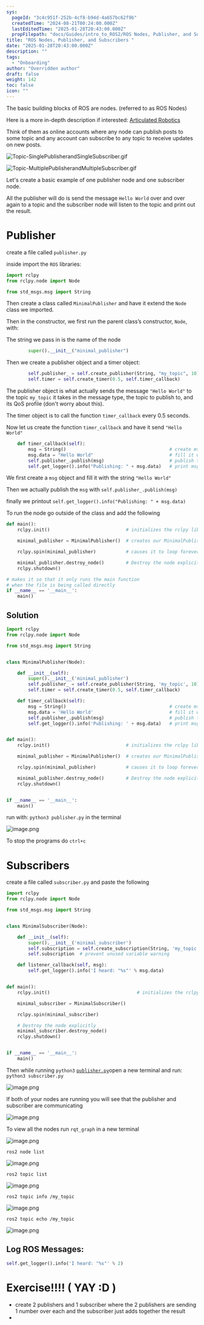 ```yaml
---
sys:
  pageId: "3c4c951f-252b-4cf8-b94d-4a657bc62f9b"
  createdTime: "2024-08-21T00:24:00.000Z"
  lastEditedTime: "2025-01-28T20:43:00.000Z"
  propFilepath: "docs/Guides/intro_to_ROS2/ROS Nodes, Publisher, and Subscribers .md"
title: "ROS Nodes, Publisher, and Subscribers "
date: "2025-01-28T20:43:00.000Z"
description: ""
tags:
  - "Onboarding"
author: "Overridden author"
draft: false
weight: 142
toc: false
icon: ""
---
```


The basic building blocks of ROS are nodes. (referred to as ROS Nodes)

Here is a more in-depth description if interested: [Articulated Robotics](https://articulatedrobotics.xyz/tutorials/ready-for-ros/ros-overview#2-nodes)

Think of them as online accounts where any node can publish posts to some topic and any account can subscribe to any topic to receive updates on new posts.

![Topic-SinglePublisherandSingleSubscriber.gif](https://docs.ros.org/en/humble/_images/Topic-SinglePublisherandSingleSubscriber.gif)

![Topic-MultiplePublisherandMultipleSubscriber.gif](https://docs.ros.org/en/humble/_images/Topic-MultiplePublisherandMultipleSubscriber.gif)

Let's create a basic example of one publisher node and one subscriber node.

All the publisher will do is send the message `Hello World` over and over again to a topic and the subscriber node will listen to the topic and print out the result.

# Publisher

create a file called `publisher.py` 

inside import the `ROS` libraries:

```python
import rclpy
from rclpy.node import Node

from std_msgs.msg import String
```

Then create a class called `MinimalPublisher` and have it extend the `Node` class we imported.

Then in the constructor, we first run the parent class’s constructor, `Node`, with:

The string we pass in is the name of the node

```python
        super().__init__("minimal_publisher")
```

Then we create a publisher object and a timer object:

```python
        self.publisher_ = self.create_publisher(String, "my_topic", 10)
        self.timer = self.create_timer(0.5, self.timer_callback)
```

The publisher object is what actually sends the message `"Hello World"` to the topic `my_topic` it takes in the message type, the topic to publish to, and its QoS profile (don't worry about this).

The timer object is to call the function `timer_callback` every 0.5 seconds.

Now let us create the function `timer_callback` and have it send `"Hello World"`

```python
    def timer_callback(self):
        msg = String()                                      # create msg object
        msg.data = "Hello World"                            # fill it with data
        self.publisher_.publish(msg)                        # publish the message
        self.get_logger().info("Publishing: " + msg.data)   # print msg
```

We first create a `msg` object and fill it with the string `"Hello World"`

Then we actually publish the `msg` with `self.publisher_.publish(msg)`

finally we printout `self.get_logger().info("Publishing: " + msg.data)`

To run the node go outside of the class and add the following

```python
def main():
    rclpy.init()                            # initializes the rclpy library

    minimal_publisher = MinimalPublisher()  # creates our MinimalPublisher object

    rclpy.spin(minimal_publisher)           # causes it to loop forever

    minimal_publisher.destroy_node()        # Destroy the node explicitly
    rclpy.shutdown()

# makes it so that it only runs the main function
# when the file is being called directly
if __name__ == '__main__': 
    main()
```

## Solution

```python
import rclpy
from rclpy.node import Node

from std_msgs.msg import String


class MinimalPublisher(Node):

    def __init__(self):
        super().__init__('minimal_publisher')
        self.publisher_ = self.create_publisher(String, 'my_topic', 10)
        self.timer = self.create_timer(0.5, self.timer_callback)

    def timer_callback(self):
        msg = String()                                      # create msg object
        msg.data = 'Hello World'                            # fill it with data
        self.publisher_.publish(msg)                        # publish the message
        self.get_logger().info('Publishing: ' + msg.data)   # print msg


def main():
    rclpy.init()                            # initializes the rclpy library

    minimal_publisher = MinimalPublisher()  # creates our MinimalPublisher object

    rclpy.spin(minimal_publisher)           # causes it to loop forever

    minimal_publisher.destroy_node()        # Destroy the node explicitly
    rclpy.shutdown()


if __name__ == '__main__':
    main()
```

run with: `python3 publisher.py` in the terminal

![image.png](https://prod-files-secure.s3.us-west-2.amazonaws.com/d518164a-d88e-44d1-a4ee-3adb3bd8bce0/9214accb-ad5b-44f1-a31c-b3167c59138b/image.png?X-Amz-Algorithm=AWS4-HMAC-SHA256&X-Amz-Content-Sha256=UNSIGNED-PAYLOAD&X-Amz-Credential=ASIAZI2LB46673R5KYJ5%2F20250408%2Fus-west-2%2Fs3%2Faws4_request&X-Amz-Date=20250408T161036Z&X-Amz-Expires=3600&X-Amz-Security-Token=IQoJb3JpZ2luX2VjEAAaCXVzLXdlc3QtMiJGMEQCIFtV6HI%2FqvF%2B7csoYh9Sv9rxhuG7cdSngnbwtK9yTFkOAiAExVOij08bjVi0Qu7ZSA3DhUNTr3HaGZNdJQUlf7%2BCHSr%2FAwh5EAAaDDYzNzQyMzE4MzgwNSIMkImgiIqqHoM%2BzcDEKtwDO4cjEHDrkv50S2a%2FPz8KD6ASCBDPJEmp1twEMgxBmHVsC6noN7cZki0MaSBc3NF42snteWj4DYDHCEblLppsARtUCqp%2FdxrFnQDQn3m9y7Hhi8%2F%2B%2FB4VrI0sfovBovfeg%2FW5ZthP6OJ7Dpwg8xW%2FnPUWh9j5GAbfWnQ6f0MVPM3nh%2B2Da01jlUPtZXpyXyyHE5LXouNFV1609UBBQCKXWxBvHwt%2Bj0TaOBGOv6vrYRdcKelGeyDJywTI6s0uNfD8LpG50gQAiwIzPc2ebW7p47Doa5NUCJdBYfB2xBdIhnfIr4AwnAUmQaUGdcYQxnkuGfWzjXCqG2juB%2B16lTssMjj7e4T7NDf1yMDkll06zqDEqNEDszAUHPWiYPhPVx0pgNzUb3vfqJmYQ6ATZWIp38hsV9QIX5V8kUP1CtREeqnjVBtPlQRs6n9gErcBe68qtbfyAgRUZOJWff3Df9%2Bf%2BWrxJER7fhaMNFZDoIdDJi3J7Bb4tdhJb3t%2BwsSmMsijfopmbmQB2z%2BpaZJoJK1Qhqb%2FEQN%2B%2B7PQ9QPzRhAfQV2WXEfKR4JFaPpsgQLWsW7RihE3joEPyWsAKIl2LzpH0xlembulniAEFMrz6I%2FM3xNMuicTi1y%2B9Jl%2B%2BZ4wvobVvwY6pgE6puzbvKtvKLwU%2FkBh0QiN6CUO9RCzYAA9QyGgSsPcvrOue9fMeexsft1S94Ad0WJDL9xIOZddp%2BCcToi1Xqd4yT182eoCEhFn4Dm8vKDqKT4fnlBceaE0AqnQVxPI%2Fw%2B%2B0vh4gf0nkdjyjLDToEcqj5RAFgPsRfggOfLk0KgbnDQuD7QM%2BCDi5JXkpNnNtcVercxgBbG9D8JFycSnQz%2FusffU%2FEXS&X-Amz-Signature=dd10c013b3d11563f142189eef33fbc70ca2a3199d81db682914b0bb955b2e7c&X-Amz-SignedHeaders=host&x-id=GetObject)

To stop the programs do `ctrl+c`

# Subscribers

create a file called `subscriber.py` and paste the following

```python
import rclpy
from rclpy.node import Node

from std_msgs.msg import String


class MinimalSubscriber(Node):

    def __init__(self):
        super().__init__('minimal_subscriber')
        self.subscription = self.create_subscription(String, 'my_topic', self.listener_callback, 10)
        self.subscription  # prevent unused variable warning

    def listener_callback(self, msg):
        self.get_logger().info('I heard: "%s"' % msg.data)


def main():
    rclpy.init()                                # initializes the rclpy library

    minimal_subscriber = MinimalSubscriber()

    rclpy.spin(minimal_subscriber)

    # Destroy the node explicitly
    minimal_subscriber.destroy_node()
    rclpy.shutdown()


if __name__ == '__main__':
    main()
```

Then while running `python3` [`publisher.py`](http://publisher.py/)open a new terminal and run: `python3 subscriber.py` 

![image.png](https://prod-files-secure.s3.us-west-2.amazonaws.com/d518164a-d88e-44d1-a4ee-3adb3bd8bce0/611fccf2-c738-4dbd-94e9-98f209092866/image.png?X-Amz-Algorithm=AWS4-HMAC-SHA256&X-Amz-Content-Sha256=UNSIGNED-PAYLOAD&X-Amz-Credential=ASIAZI2LB46673R5KYJ5%2F20250408%2Fus-west-2%2Fs3%2Faws4_request&X-Amz-Date=20250408T161036Z&X-Amz-Expires=3600&X-Amz-Security-Token=IQoJb3JpZ2luX2VjEAAaCXVzLXdlc3QtMiJGMEQCIFtV6HI%2FqvF%2B7csoYh9Sv9rxhuG7cdSngnbwtK9yTFkOAiAExVOij08bjVi0Qu7ZSA3DhUNTr3HaGZNdJQUlf7%2BCHSr%2FAwh5EAAaDDYzNzQyMzE4MzgwNSIMkImgiIqqHoM%2BzcDEKtwDO4cjEHDrkv50S2a%2FPz8KD6ASCBDPJEmp1twEMgxBmHVsC6noN7cZki0MaSBc3NF42snteWj4DYDHCEblLppsARtUCqp%2FdxrFnQDQn3m9y7Hhi8%2F%2B%2FB4VrI0sfovBovfeg%2FW5ZthP6OJ7Dpwg8xW%2FnPUWh9j5GAbfWnQ6f0MVPM3nh%2B2Da01jlUPtZXpyXyyHE5LXouNFV1609UBBQCKXWxBvHwt%2Bj0TaOBGOv6vrYRdcKelGeyDJywTI6s0uNfD8LpG50gQAiwIzPc2ebW7p47Doa5NUCJdBYfB2xBdIhnfIr4AwnAUmQaUGdcYQxnkuGfWzjXCqG2juB%2B16lTssMjj7e4T7NDf1yMDkll06zqDEqNEDszAUHPWiYPhPVx0pgNzUb3vfqJmYQ6ATZWIp38hsV9QIX5V8kUP1CtREeqnjVBtPlQRs6n9gErcBe68qtbfyAgRUZOJWff3Df9%2Bf%2BWrxJER7fhaMNFZDoIdDJi3J7Bb4tdhJb3t%2BwsSmMsijfopmbmQB2z%2BpaZJoJK1Qhqb%2FEQN%2B%2B7PQ9QPzRhAfQV2WXEfKR4JFaPpsgQLWsW7RihE3joEPyWsAKIl2LzpH0xlembulniAEFMrz6I%2FM3xNMuicTi1y%2B9Jl%2B%2BZ4wvobVvwY6pgE6puzbvKtvKLwU%2FkBh0QiN6CUO9RCzYAA9QyGgSsPcvrOue9fMeexsft1S94Ad0WJDL9xIOZddp%2BCcToi1Xqd4yT182eoCEhFn4Dm8vKDqKT4fnlBceaE0AqnQVxPI%2Fw%2B%2B0vh4gf0nkdjyjLDToEcqj5RAFgPsRfggOfLk0KgbnDQuD7QM%2BCDi5JXkpNnNtcVercxgBbG9D8JFycSnQz%2FusffU%2FEXS&X-Amz-Signature=3f18818d38aed4108fff9bbbbb6b5e3004f2002c0f0431b40f86ed2abda6794b&X-Amz-SignedHeaders=host&x-id=GetObject)

If both of your nodes are running you will see that the publisher and subscriber are communicating

![image.png](https://prod-files-secure.s3.us-west-2.amazonaws.com/d518164a-d88e-44d1-a4ee-3adb3bd8bce0/eea428b5-1cf0-43bb-a30b-81cbaf6c5c78/image.png?X-Amz-Algorithm=AWS4-HMAC-SHA256&X-Amz-Content-Sha256=UNSIGNED-PAYLOAD&X-Amz-Credential=ASIAZI2LB46673R5KYJ5%2F20250408%2Fus-west-2%2Fs3%2Faws4_request&X-Amz-Date=20250408T161036Z&X-Amz-Expires=3600&X-Amz-Security-Token=IQoJb3JpZ2luX2VjEAAaCXVzLXdlc3QtMiJGMEQCIFtV6HI%2FqvF%2B7csoYh9Sv9rxhuG7cdSngnbwtK9yTFkOAiAExVOij08bjVi0Qu7ZSA3DhUNTr3HaGZNdJQUlf7%2BCHSr%2FAwh5EAAaDDYzNzQyMzE4MzgwNSIMkImgiIqqHoM%2BzcDEKtwDO4cjEHDrkv50S2a%2FPz8KD6ASCBDPJEmp1twEMgxBmHVsC6noN7cZki0MaSBc3NF42snteWj4DYDHCEblLppsARtUCqp%2FdxrFnQDQn3m9y7Hhi8%2F%2B%2FB4VrI0sfovBovfeg%2FW5ZthP6OJ7Dpwg8xW%2FnPUWh9j5GAbfWnQ6f0MVPM3nh%2B2Da01jlUPtZXpyXyyHE5LXouNFV1609UBBQCKXWxBvHwt%2Bj0TaOBGOv6vrYRdcKelGeyDJywTI6s0uNfD8LpG50gQAiwIzPc2ebW7p47Doa5NUCJdBYfB2xBdIhnfIr4AwnAUmQaUGdcYQxnkuGfWzjXCqG2juB%2B16lTssMjj7e4T7NDf1yMDkll06zqDEqNEDszAUHPWiYPhPVx0pgNzUb3vfqJmYQ6ATZWIp38hsV9QIX5V8kUP1CtREeqnjVBtPlQRs6n9gErcBe68qtbfyAgRUZOJWff3Df9%2Bf%2BWrxJER7fhaMNFZDoIdDJi3J7Bb4tdhJb3t%2BwsSmMsijfopmbmQB2z%2BpaZJoJK1Qhqb%2FEQN%2B%2B7PQ9QPzRhAfQV2WXEfKR4JFaPpsgQLWsW7RihE3joEPyWsAKIl2LzpH0xlembulniAEFMrz6I%2FM3xNMuicTi1y%2B9Jl%2B%2BZ4wvobVvwY6pgE6puzbvKtvKLwU%2FkBh0QiN6CUO9RCzYAA9QyGgSsPcvrOue9fMeexsft1S94Ad0WJDL9xIOZddp%2BCcToi1Xqd4yT182eoCEhFn4Dm8vKDqKT4fnlBceaE0AqnQVxPI%2Fw%2B%2B0vh4gf0nkdjyjLDToEcqj5RAFgPsRfggOfLk0KgbnDQuD7QM%2BCDi5JXkpNnNtcVercxgBbG9D8JFycSnQz%2FusffU%2FEXS&X-Amz-Signature=8bfb04d888a6564a55b4bf20401686ec5a7c6b8d363d14aec2c12878623071fa&X-Amz-SignedHeaders=host&x-id=GetObject)

To view all the nodes run `rqt_graph` in a new terminal

![image.png](https://prod-files-secure.s3.us-west-2.amazonaws.com/d518164a-d88e-44d1-a4ee-3adb3bd8bce0/1d98e964-4318-4d62-b5c4-8c8f78368598/image.png?X-Amz-Algorithm=AWS4-HMAC-SHA256&X-Amz-Content-Sha256=UNSIGNED-PAYLOAD&X-Amz-Credential=ASIAZI2LB46673R5KYJ5%2F20250408%2Fus-west-2%2Fs3%2Faws4_request&X-Amz-Date=20250408T161036Z&X-Amz-Expires=3600&X-Amz-Security-Token=IQoJb3JpZ2luX2VjEAAaCXVzLXdlc3QtMiJGMEQCIFtV6HI%2FqvF%2B7csoYh9Sv9rxhuG7cdSngnbwtK9yTFkOAiAExVOij08bjVi0Qu7ZSA3DhUNTr3HaGZNdJQUlf7%2BCHSr%2FAwh5EAAaDDYzNzQyMzE4MzgwNSIMkImgiIqqHoM%2BzcDEKtwDO4cjEHDrkv50S2a%2FPz8KD6ASCBDPJEmp1twEMgxBmHVsC6noN7cZki0MaSBc3NF42snteWj4DYDHCEblLppsARtUCqp%2FdxrFnQDQn3m9y7Hhi8%2F%2B%2FB4VrI0sfovBovfeg%2FW5ZthP6OJ7Dpwg8xW%2FnPUWh9j5GAbfWnQ6f0MVPM3nh%2B2Da01jlUPtZXpyXyyHE5LXouNFV1609UBBQCKXWxBvHwt%2Bj0TaOBGOv6vrYRdcKelGeyDJywTI6s0uNfD8LpG50gQAiwIzPc2ebW7p47Doa5NUCJdBYfB2xBdIhnfIr4AwnAUmQaUGdcYQxnkuGfWzjXCqG2juB%2B16lTssMjj7e4T7NDf1yMDkll06zqDEqNEDszAUHPWiYPhPVx0pgNzUb3vfqJmYQ6ATZWIp38hsV9QIX5V8kUP1CtREeqnjVBtPlQRs6n9gErcBe68qtbfyAgRUZOJWff3Df9%2Bf%2BWrxJER7fhaMNFZDoIdDJi3J7Bb4tdhJb3t%2BwsSmMsijfopmbmQB2z%2BpaZJoJK1Qhqb%2FEQN%2B%2B7PQ9QPzRhAfQV2WXEfKR4JFaPpsgQLWsW7RihE3joEPyWsAKIl2LzpH0xlembulniAEFMrz6I%2FM3xNMuicTi1y%2B9Jl%2B%2BZ4wvobVvwY6pgE6puzbvKtvKLwU%2FkBh0QiN6CUO9RCzYAA9QyGgSsPcvrOue9fMeexsft1S94Ad0WJDL9xIOZddp%2BCcToi1Xqd4yT182eoCEhFn4Dm8vKDqKT4fnlBceaE0AqnQVxPI%2Fw%2B%2B0vh4gf0nkdjyjLDToEcqj5RAFgPsRfggOfLk0KgbnDQuD7QM%2BCDi5JXkpNnNtcVercxgBbG9D8JFycSnQz%2FusffU%2FEXS&X-Amz-Signature=136b6ff381e87d977648bbca7d2e3bde224b4c977a4d91344afd367047b4c106&X-Amz-SignedHeaders=host&x-id=GetObject)

`ros2 node list`

![image.png](https://prod-files-secure.s3.us-west-2.amazonaws.com/d518164a-d88e-44d1-a4ee-3adb3bd8bce0/680ac8cf-e6d9-4164-9ece-5b9a6fccffee/image.png?X-Amz-Algorithm=AWS4-HMAC-SHA256&X-Amz-Content-Sha256=UNSIGNED-PAYLOAD&X-Amz-Credential=ASIAZI2LB46673R5KYJ5%2F20250408%2Fus-west-2%2Fs3%2Faws4_request&X-Amz-Date=20250408T161036Z&X-Amz-Expires=3600&X-Amz-Security-Token=IQoJb3JpZ2luX2VjEAAaCXVzLXdlc3QtMiJGMEQCIFtV6HI%2FqvF%2B7csoYh9Sv9rxhuG7cdSngnbwtK9yTFkOAiAExVOij08bjVi0Qu7ZSA3DhUNTr3HaGZNdJQUlf7%2BCHSr%2FAwh5EAAaDDYzNzQyMzE4MzgwNSIMkImgiIqqHoM%2BzcDEKtwDO4cjEHDrkv50S2a%2FPz8KD6ASCBDPJEmp1twEMgxBmHVsC6noN7cZki0MaSBc3NF42snteWj4DYDHCEblLppsARtUCqp%2FdxrFnQDQn3m9y7Hhi8%2F%2B%2FB4VrI0sfovBovfeg%2FW5ZthP6OJ7Dpwg8xW%2FnPUWh9j5GAbfWnQ6f0MVPM3nh%2B2Da01jlUPtZXpyXyyHE5LXouNFV1609UBBQCKXWxBvHwt%2Bj0TaOBGOv6vrYRdcKelGeyDJywTI6s0uNfD8LpG50gQAiwIzPc2ebW7p47Doa5NUCJdBYfB2xBdIhnfIr4AwnAUmQaUGdcYQxnkuGfWzjXCqG2juB%2B16lTssMjj7e4T7NDf1yMDkll06zqDEqNEDszAUHPWiYPhPVx0pgNzUb3vfqJmYQ6ATZWIp38hsV9QIX5V8kUP1CtREeqnjVBtPlQRs6n9gErcBe68qtbfyAgRUZOJWff3Df9%2Bf%2BWrxJER7fhaMNFZDoIdDJi3J7Bb4tdhJb3t%2BwsSmMsijfopmbmQB2z%2BpaZJoJK1Qhqb%2FEQN%2B%2B7PQ9QPzRhAfQV2WXEfKR4JFaPpsgQLWsW7RihE3joEPyWsAKIl2LzpH0xlembulniAEFMrz6I%2FM3xNMuicTi1y%2B9Jl%2B%2BZ4wvobVvwY6pgE6puzbvKtvKLwU%2FkBh0QiN6CUO9RCzYAA9QyGgSsPcvrOue9fMeexsft1S94Ad0WJDL9xIOZddp%2BCcToi1Xqd4yT182eoCEhFn4Dm8vKDqKT4fnlBceaE0AqnQVxPI%2Fw%2B%2B0vh4gf0nkdjyjLDToEcqj5RAFgPsRfggOfLk0KgbnDQuD7QM%2BCDi5JXkpNnNtcVercxgBbG9D8JFycSnQz%2FusffU%2FEXS&X-Amz-Signature=b367f7e09af51e64d4fd57bc0193d0dfa2e22dcce19035f5a6158008180e0779&X-Amz-SignedHeaders=host&x-id=GetObject)

`ros2 topic list`

![image.png](https://prod-files-secure.s3.us-west-2.amazonaws.com/d518164a-d88e-44d1-a4ee-3adb3bd8bce0/eee2ebe1-27ef-4a4a-96fb-2ca54126fb29/image.png?X-Amz-Algorithm=AWS4-HMAC-SHA256&X-Amz-Content-Sha256=UNSIGNED-PAYLOAD&X-Amz-Credential=ASIAZI2LB46673R5KYJ5%2F20250408%2Fus-west-2%2Fs3%2Faws4_request&X-Amz-Date=20250408T161036Z&X-Amz-Expires=3600&X-Amz-Security-Token=IQoJb3JpZ2luX2VjEAAaCXVzLXdlc3QtMiJGMEQCIFtV6HI%2FqvF%2B7csoYh9Sv9rxhuG7cdSngnbwtK9yTFkOAiAExVOij08bjVi0Qu7ZSA3DhUNTr3HaGZNdJQUlf7%2BCHSr%2FAwh5EAAaDDYzNzQyMzE4MzgwNSIMkImgiIqqHoM%2BzcDEKtwDO4cjEHDrkv50S2a%2FPz8KD6ASCBDPJEmp1twEMgxBmHVsC6noN7cZki0MaSBc3NF42snteWj4DYDHCEblLppsARtUCqp%2FdxrFnQDQn3m9y7Hhi8%2F%2B%2FB4VrI0sfovBovfeg%2FW5ZthP6OJ7Dpwg8xW%2FnPUWh9j5GAbfWnQ6f0MVPM3nh%2B2Da01jlUPtZXpyXyyHE5LXouNFV1609UBBQCKXWxBvHwt%2Bj0TaOBGOv6vrYRdcKelGeyDJywTI6s0uNfD8LpG50gQAiwIzPc2ebW7p47Doa5NUCJdBYfB2xBdIhnfIr4AwnAUmQaUGdcYQxnkuGfWzjXCqG2juB%2B16lTssMjj7e4T7NDf1yMDkll06zqDEqNEDszAUHPWiYPhPVx0pgNzUb3vfqJmYQ6ATZWIp38hsV9QIX5V8kUP1CtREeqnjVBtPlQRs6n9gErcBe68qtbfyAgRUZOJWff3Df9%2Bf%2BWrxJER7fhaMNFZDoIdDJi3J7Bb4tdhJb3t%2BwsSmMsijfopmbmQB2z%2BpaZJoJK1Qhqb%2FEQN%2B%2B7PQ9QPzRhAfQV2WXEfKR4JFaPpsgQLWsW7RihE3joEPyWsAKIl2LzpH0xlembulniAEFMrz6I%2FM3xNMuicTi1y%2B9Jl%2B%2BZ4wvobVvwY6pgE6puzbvKtvKLwU%2FkBh0QiN6CUO9RCzYAA9QyGgSsPcvrOue9fMeexsft1S94Ad0WJDL9xIOZddp%2BCcToi1Xqd4yT182eoCEhFn4Dm8vKDqKT4fnlBceaE0AqnQVxPI%2Fw%2B%2B0vh4gf0nkdjyjLDToEcqj5RAFgPsRfggOfLk0KgbnDQuD7QM%2BCDi5JXkpNnNtcVercxgBbG9D8JFycSnQz%2FusffU%2FEXS&X-Amz-Signature=ae70dbc8a1c80aa2174b0cf32b91edb6d96009ce2a8d8c79a156a45dacadfbe3&X-Amz-SignedHeaders=host&x-id=GetObject)

`ros2 topic info /my_topic`

![image.png](https://prod-files-secure.s3.us-west-2.amazonaws.com/d518164a-d88e-44d1-a4ee-3adb3bd8bce0/6288ef12-cb9e-406f-b9eb-65feed3a9011/image.png?X-Amz-Algorithm=AWS4-HMAC-SHA256&X-Amz-Content-Sha256=UNSIGNED-PAYLOAD&X-Amz-Credential=ASIAZI2LB46673R5KYJ5%2F20250408%2Fus-west-2%2Fs3%2Faws4_request&X-Amz-Date=20250408T161036Z&X-Amz-Expires=3600&X-Amz-Security-Token=IQoJb3JpZ2luX2VjEAAaCXVzLXdlc3QtMiJGMEQCIFtV6HI%2FqvF%2B7csoYh9Sv9rxhuG7cdSngnbwtK9yTFkOAiAExVOij08bjVi0Qu7ZSA3DhUNTr3HaGZNdJQUlf7%2BCHSr%2FAwh5EAAaDDYzNzQyMzE4MzgwNSIMkImgiIqqHoM%2BzcDEKtwDO4cjEHDrkv50S2a%2FPz8KD6ASCBDPJEmp1twEMgxBmHVsC6noN7cZki0MaSBc3NF42snteWj4DYDHCEblLppsARtUCqp%2FdxrFnQDQn3m9y7Hhi8%2F%2B%2FB4VrI0sfovBovfeg%2FW5ZthP6OJ7Dpwg8xW%2FnPUWh9j5GAbfWnQ6f0MVPM3nh%2B2Da01jlUPtZXpyXyyHE5LXouNFV1609UBBQCKXWxBvHwt%2Bj0TaOBGOv6vrYRdcKelGeyDJywTI6s0uNfD8LpG50gQAiwIzPc2ebW7p47Doa5NUCJdBYfB2xBdIhnfIr4AwnAUmQaUGdcYQxnkuGfWzjXCqG2juB%2B16lTssMjj7e4T7NDf1yMDkll06zqDEqNEDszAUHPWiYPhPVx0pgNzUb3vfqJmYQ6ATZWIp38hsV9QIX5V8kUP1CtREeqnjVBtPlQRs6n9gErcBe68qtbfyAgRUZOJWff3Df9%2Bf%2BWrxJER7fhaMNFZDoIdDJi3J7Bb4tdhJb3t%2BwsSmMsijfopmbmQB2z%2BpaZJoJK1Qhqb%2FEQN%2B%2B7PQ9QPzRhAfQV2WXEfKR4JFaPpsgQLWsW7RihE3joEPyWsAKIl2LzpH0xlembulniAEFMrz6I%2FM3xNMuicTi1y%2B9Jl%2B%2BZ4wvobVvwY6pgE6puzbvKtvKLwU%2FkBh0QiN6CUO9RCzYAA9QyGgSsPcvrOue9fMeexsft1S94Ad0WJDL9xIOZddp%2BCcToi1Xqd4yT182eoCEhFn4Dm8vKDqKT4fnlBceaE0AqnQVxPI%2Fw%2B%2B0vh4gf0nkdjyjLDToEcqj5RAFgPsRfggOfLk0KgbnDQuD7QM%2BCDi5JXkpNnNtcVercxgBbG9D8JFycSnQz%2FusffU%2FEXS&X-Amz-Signature=1d8265d2674fb79a694aac2925311ae0c20df185e002f21cbbbd05011c524613&X-Amz-SignedHeaders=host&x-id=GetObject)

`ros2 topic echo /my_topic`

![image.png](https://prod-files-secure.s3.us-west-2.amazonaws.com/d518164a-d88e-44d1-a4ee-3adb3bd8bce0/0a6fcb4d-422d-4a6c-a803-749ef4adf2c6/image.png?X-Amz-Algorithm=AWS4-HMAC-SHA256&X-Amz-Content-Sha256=UNSIGNED-PAYLOAD&X-Amz-Credential=ASIAZI2LB46673R5KYJ5%2F20250408%2Fus-west-2%2Fs3%2Faws4_request&X-Amz-Date=20250408T161036Z&X-Amz-Expires=3600&X-Amz-Security-Token=IQoJb3JpZ2luX2VjEAAaCXVzLXdlc3QtMiJGMEQCIFtV6HI%2FqvF%2B7csoYh9Sv9rxhuG7cdSngnbwtK9yTFkOAiAExVOij08bjVi0Qu7ZSA3DhUNTr3HaGZNdJQUlf7%2BCHSr%2FAwh5EAAaDDYzNzQyMzE4MzgwNSIMkImgiIqqHoM%2BzcDEKtwDO4cjEHDrkv50S2a%2FPz8KD6ASCBDPJEmp1twEMgxBmHVsC6noN7cZki0MaSBc3NF42snteWj4DYDHCEblLppsARtUCqp%2FdxrFnQDQn3m9y7Hhi8%2F%2B%2FB4VrI0sfovBovfeg%2FW5ZthP6OJ7Dpwg8xW%2FnPUWh9j5GAbfWnQ6f0MVPM3nh%2B2Da01jlUPtZXpyXyyHE5LXouNFV1609UBBQCKXWxBvHwt%2Bj0TaOBGOv6vrYRdcKelGeyDJywTI6s0uNfD8LpG50gQAiwIzPc2ebW7p47Doa5NUCJdBYfB2xBdIhnfIr4AwnAUmQaUGdcYQxnkuGfWzjXCqG2juB%2B16lTssMjj7e4T7NDf1yMDkll06zqDEqNEDszAUHPWiYPhPVx0pgNzUb3vfqJmYQ6ATZWIp38hsV9QIX5V8kUP1CtREeqnjVBtPlQRs6n9gErcBe68qtbfyAgRUZOJWff3Df9%2Bf%2BWrxJER7fhaMNFZDoIdDJi3J7Bb4tdhJb3t%2BwsSmMsijfopmbmQB2z%2BpaZJoJK1Qhqb%2FEQN%2B%2B7PQ9QPzRhAfQV2WXEfKR4JFaPpsgQLWsW7RihE3joEPyWsAKIl2LzpH0xlembulniAEFMrz6I%2FM3xNMuicTi1y%2B9Jl%2B%2BZ4wvobVvwY6pgE6puzbvKtvKLwU%2FkBh0QiN6CUO9RCzYAA9QyGgSsPcvrOue9fMeexsft1S94Ad0WJDL9xIOZddp%2BCcToi1Xqd4yT182eoCEhFn4Dm8vKDqKT4fnlBceaE0AqnQVxPI%2Fw%2B%2B0vh4gf0nkdjyjLDToEcqj5RAFgPsRfggOfLk0KgbnDQuD7QM%2BCDi5JXkpNnNtcVercxgBbG9D8JFycSnQz%2FusffU%2FEXS&X-Amz-Signature=4cb93eded9439b66d3697ffee8fc8ecfbb43ae3d029e0b6efc9d2da047ee16e4&X-Amz-SignedHeaders=host&x-id=GetObject)

## Log ROS Messages:

```python
self.get_logger().info('I heard: "%s"' % 2)
```

# Exercise!!!! ( YAY :D )

- create 2 publishers and 1 subscriber where the 2 publishers are sending 1 number over each and the subscriber just adds together the result
- 
